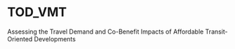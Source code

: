 # TOD_VMT
Assessing the Travel Demand and Co-Benefit Impacts of Affordable Transit-Oriented Developments
